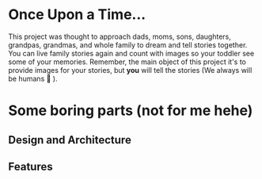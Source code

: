 # Once Upon a Time... 
This project was thought to approach dads, moms, sons, daughters, grandpas, grandmas, and whole family to dream and tell stories together. You can live family stories again and count with images so your toddler see some of your memories. Remember, the main object of this project it's to provide images for your stories, but **you** will tell the stories (We always will be humans 🥲 ).
# Some boring parts (not for me hehe) 
## Design and Architecture
## Features
